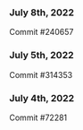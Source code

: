 ### July 8th, 2022

Commit #240657

### July 5th, 2022

Commit #314353


### July 4th, 2022

Commit #72281
